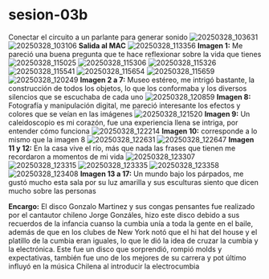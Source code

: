 # sesion-03b

Conectar el circuito a un parlante para generar sonido
![20250328_103631](https://github.com/user-attachments/assets/67824e78-0fa7-4255-bae8-8d0a3a654fc3)
![20250328_103106](https://github.com/user-attachments/assets/eeef162e-a21f-48d8-b2a5-218cf39ba59e)
**Salida al MAC**
![20250328_113356](https://github.com/user-attachments/assets/74a5627a-28de-4dad-a964-e2256bee0bc8)
**Imagen 1:** Me pareció una buena pregunta que te hace reflexionar sobre la vida que tienes
![20250328_115025](https://github.com/user-attachments/assets/2ab1ab83-f6cd-46e7-b4e9-4083ddd01291)
![20250328_115306](https://github.com/user-attachments/assets/5b31b9ec-b12e-4b9c-8b32-bda7e3d58931)
![20250328_115326](https://github.com/user-attachments/assets/c4674dac-6e2d-4c75-8ae0-bb64792c3bb3)
![20250328_115541](https://github.com/user-attachments/assets/751df378-e485-4517-8ddf-4af44d873afa)
![20250328_115654](https://github.com/user-attachments/assets/863461e2-bcda-431f-a791-833df1298787)
![20250328_115659](https://github.com/user-attachments/assets/248918fe-3553-4413-aff4-e93cb39d9917)
![20250328_120249](https://github.com/user-attachments/assets/94f53c40-2fd8-4589-a0fd-198eba19a6b8)
**Imagen 2 a 7:** Museo estéreo, me intrigó bastante, la construcción de todos los objetos, lo que los conformaba y los diversos silencios que se escuchaba de cada uno
![20250328_120859](https://github.com/user-attachments/assets/db49949c-1a22-4c89-addc-db47264bc894)
**Imagen 8:** Fotografía y manipulación digital, me pareció interesante los efectos y colores que se veían en las imágenes
![20250328_121520](https://github.com/user-attachments/assets/18f1b198-04de-4afd-870a-a9e415cbf2b5)
**Imagen 9:** Un caleidoscopio es mi corazón, fue una experiencia llena se intriga, por entender cómo funciona
![20250328_122214](https://github.com/user-attachments/assets/92bad2bd-2485-45cf-b55f-2eefeffe6dbd)
**Imagen 10:** corresponde a lo mismo que la imagen 8
![20250328_122631](https://github.com/user-attachments/assets/ef9b2f2f-d2f6-4b3f-957c-0a2fd0fd3639)
![20250328_122647](https://github.com/user-attachments/assets/590b2ff9-e082-4a4f-85c0-5f9d59fef2ac)
**Imagen 11 y 12:** En la casa vive el río, más que nada las frases que tienen me recordaron a momentos de mi vida
![20250328_123307](https://github.com/user-attachments/assets/24ebd545-2bab-44a9-b551-2db364f3b673)
![20250328_123315](https://github.com/user-attachments/assets/259cb4ad-1a61-439c-9616-24662fd77587)
![20250328_123335](https://github.com/user-attachments/assets/74c83257-891a-4e2a-805c-0a3f22aa25ea)
![20250328_123358](https://github.com/user-attachments/assets/e4126f71-fdc3-4a39-a878-6509578f6dee)
![20250328_123408](https://github.com/user-attachments/assets/44628a77-0b1d-40f4-b4f3-ab8641ddffb2)
**Imagen 13 a 17:** Un mundo bajo los párpados, me gustó mucho esta sala por su luz amarilla y sus esculturas siento que dicen mucho sobre las personas

**Encargo:** El disco Gonzalo Martinez y sus congas pensantes fue realizado por el cantautor chileno Jorge Gonzáles, hizo este disco debido a sus recuerdos de la infancia cuanso la cumbia unía a toda la gente en el baile, además de que en los clubes de New York notó que el hi hat del house y el platillo de la cumbia eran iguales, lo que le dió la idea de cruzar la cumbia y la electrónica. Este fue un disco que sorprendió, rompió molds y expectativas, también fue uno de los mejores de su carrera y pot último influyó en la música Chilena al introducir la electrocumbia
